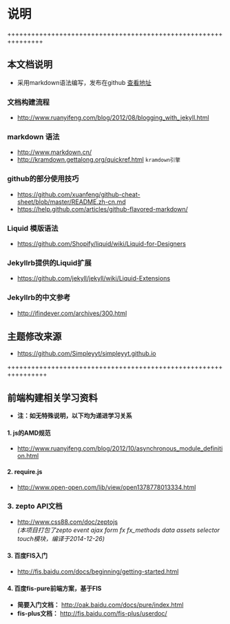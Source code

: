 # 说明

+++++++++++++++++++++++++++++++++++++++++++++++++++++++++++++++

## 本文档说明
*	采用markdown语法编写，发布在github [查看地址](http://findever.github.io/mall_doc)

### 文档构建流程
*	http://www.ruanyifeng.com/blog/2012/08/blogging_with_jekyll.html

### markdown 语法
*	http://www.markdown.cn/
*	http://kramdown.gettalong.org/quickref.html `kramdown引擎`

### github的部分使用技巧
*	https://github.com/xuanfeng/github-cheat-sheet/blob/master/README.zh-cn.md
*	https://help.github.com/articles/github-flavored-markdown/

### Liquid 模版语法
* 	https://github.com/Shopify/liquid/wiki/Liquid-for-Designers

### Jekyllrb提供的Liquid扩展
*	https://github.com/jekyll/jekyll/wiki/Liquid-Extensions

### Jekyllrb的中文参考
*	http://ifindever.com/archives/300.html

## 主题修改来源
*	https://github.com/Simpleyyt/simpleyyt.github.io

++++++++++++++++++++++++++++++++++++++++++++++++++++++++++++++++

## 前端构建相关学习资料

*	**注：如无特殊说明，以下均为递进学习关系**

#### 1. js的AMD规范
*	http://www.ruanyifeng.com/blog/2012/10/asynchronous_module_definition.html

#### 2. require.js
*	http://www.open-open.com/lib/view/open1378778013334.html

### 3. zepto API文档
*	http://www.css88.com/doc/zeptojs  
_(本项目打包了zepto event ajax form fx fx\_methods data assets selector touch模块，编译于2014-12-26)_

#### 3. 百度FIS入门
*	http://fis.baidu.com/docs/beginning/getting-started.html

#### 4. 百度fis-pure前端方案，基于FIS
*	__简要入门文档：__
		http://oak.baidu.com/docs/pure/index.html
*	__fis-plus文档：__
		http://fis.baidu.com/fis-plus/userdoc/